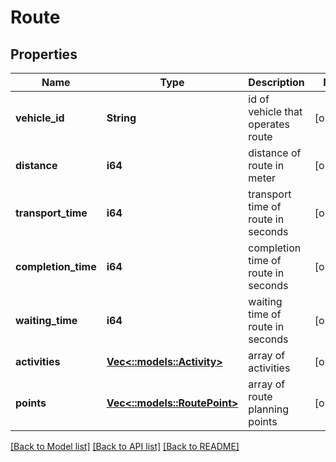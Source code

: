 # Route

## Properties
Name | Type | Description | Notes
------------ | ------------- | ------------- | -------------
**vehicle_id** | **String** | id of vehicle that operates route | [optional] 
**distance** | **i64** | distance of route in meter | [optional] 
**transport_time** | **i64** | transport time of route in seconds | [optional] 
**completion_time** | **i64** | completion time of route in seconds | [optional] 
**waiting_time** | **i64** | waiting time of route in seconds | [optional] 
**activities** | [**Vec<::models::Activity>**](Activity.md) | array of activities | [optional] 
**points** | [**Vec<::models::RoutePoint>**](RoutePoint.md) | array of route planning points | [optional] 

[[Back to Model list]](../README.md#documentation-for-models) [[Back to API list]](../README.md#documentation-for-api-endpoints) [[Back to README]](../README.md)


